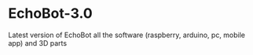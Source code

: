 # EchoBot-3.0
Latest version of EchoBot all the software (raspberry, arduino, pc, mobile app) and 3D parts

